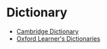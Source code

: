 # Dictionary

- [Cambridge Dictionary](https://dictionary.cambridge.org/)
- [Oxford Learner's Dictionaries](https://www.oxfordlearnersdictionaries.com/)
